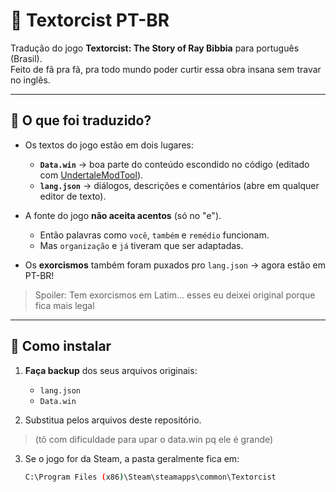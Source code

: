 # 🎃 Textorcist PT-BR

Tradução do jogo **Textorcist: The Story of Ray Bibbia** para português (Brasil).  
Feito de fã pra fã, pra todo mundo poder curtir essa obra insana sem travar no inglês.  

---

## 🔎 O que foi traduzido?

- Os textos do jogo estão em dois lugares:
  - **`Data.win`** → boa parte do conteúdo escondido no código (editado com [UndertaleModTool](https://github.com/krzys-h/UndertaleModTool)).  
  - **`lang.json`** → diálogos, descrições e comentários (abre em qualquer editor de texto).  

- A fonte do jogo **não aceita acentos** (só no "e").  
  - Então palavras como `você`, `também` e `remédio` funcionam.  
  - Mas `organização` e `já` tiveram que ser adaptadas.  

- Os **exorcismos** também foram puxados pro `lang.json` → agora estão em PT-BR!  

> Spoiler: Tem exorcismos em Latim... esses eu deixei original porque fica mais legal

---

## 🚀 Como instalar

1. **Faça backup** dos seus arquivos originais:  
   - `lang.json`  
   - `Data.win`  

2. Substitua pelos arquivos deste repositório.
> (tô com dificuldade para upar o data.win pq ele é grande)

3. Se o jogo for da Steam, a pasta geralmente fica em:  
   ```bash
   C:\Program Files (x86)\Steam\steamapps\common\Textorcist
